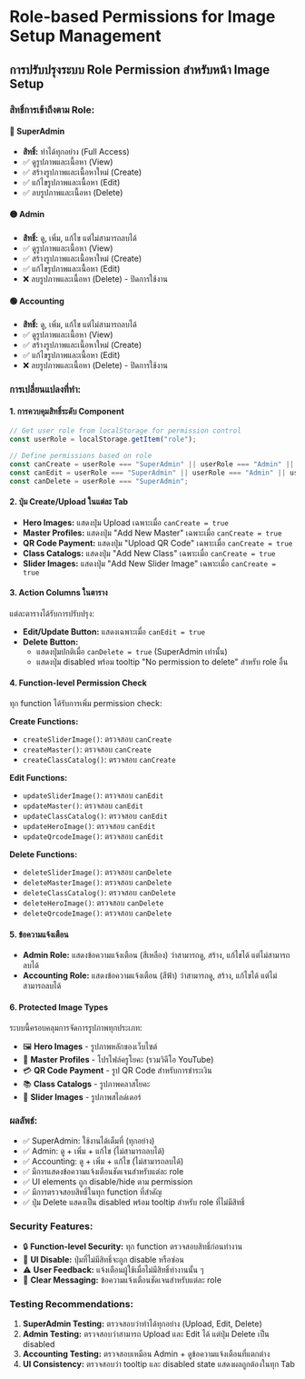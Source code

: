 # Role-based Permissions for Image Setup Management

## การปรับปรุงระบบ Role Permission สำหรับหน้า Image Setup

### สิทธิ์การเข้าถึงตาม Role:

#### 🔴 SuperAdmin
- **สิทธิ์:** ทำได้ทุกอย่าง (Full Access)
- ✅ ดูรูปภาพและเนื้อหา (View)
- ✅ สร้างรูปภาพและเนื้อหาใหม่ (Create) 
- ✅ แก้ไขรูปภาพและเนื้อหา (Edit)
- ✅ ลบรูปภาพและเนื้อหา (Delete)

#### 🟡 Admin
- **สิทธิ์:** ดู, เพิ่ม, แก้ไข แต่ไม่สามารถลบได้
- ✅ ดูรูปภาพและเนื้อหา (View)
- ✅ สร้างรูปภาพและเนื้อหาใหม่ (Create)
- ✅ แก้ไขรูปภาพและเนื้อหา (Edit)
- ❌ ลบรูปภาพและเนื้อหา (Delete) - ปิดการใช้งาน

#### 🟢 Accounting
- **สิทธิ์:** ดู, เพิ่ม, แก้ไข แต่ไม่สามารถลบได้
- ✅ ดูรูปภาพและเนื้อหา (View)
- ✅ สร้างรูปภาพและเนื้อหาใหม่ (Create)
- ✅ แก้ไขรูปภาพและเนื้อหา (Edit)
- ❌ ลบรูปภาพและเนื้อหา (Delete) - ปิดการใช้งาน

### การเปลี่ยนแปลงที่ทำ:

#### 1. การควบคุมสิทธิ์ระดับ Component
```javascript
// Get user role from localStorage for permission control
const userRole = localStorage.getItem("role");

// Define permissions based on role
const canCreate = userRole === "SuperAdmin" || userRole === "Admin" || userRole === "Accounting";
const canEdit = userRole === "SuperAdmin" || userRole === "Admin" || userRole === "Accounting";
const canDelete = userRole === "SuperAdmin";
```

#### 2. ปุ่ม Create/Upload ในแต่ละ Tab
- **Hero Images:** แสดงปุ่ม Upload เฉพาะเมื่อ `canCreate = true`
- **Master Profiles:** แสดงปุ่ม "Add New Master" เฉพาะเมื่อ `canCreate = true`
- **QR Code Payment:** แสดงปุ่ม "Upload QR Code" เฉพาะเมื่อ `canCreate = true`
- **Class Catalogs:** แสดงปุ่ม "Add New Class" เฉพาะเมื่อ `canCreate = true`
- **Slider Images:** แสดงปุ่ม "Add New Slider Image" เฉพาะเมื่อ `canCreate = true`

#### 3. Action Columns ในตาราง
แต่ละตารางได้รับการปรับปรุง:
- **Edit/Update Button:** แสดงเฉพาะเมื่อ `canEdit = true`
- **Delete Button:** 
  - แสดงปุ่มปกติเมื่อ `canDelete = true` (SuperAdmin เท่านั้น)
  - แสดงปุ่ม disabled พร้อม tooltip "No permission to delete" สำหรับ role อื่น

#### 4. Function-level Permission Check
ทุก function ได้รับการเพิ่ม permission check:

**Create Functions:**
- `createSliderImage()`: ตรวจสอบ `canCreate`
- `createMaster()`: ตรวจสอบ `canCreate`
- `createClassCatalog()`: ตรวจสอบ `canCreate`

**Edit Functions:**
- `updateSliderImage()`: ตรวจสอบ `canEdit`
- `updateMaster()`: ตรวจสอบ `canEdit`
- `updateClassCatalog()`: ตรวจสอบ `canEdit`
- `updateHeroImage()`: ตรวจสอบ `canEdit`
- `updateQrcodeImage()`: ตรวจสอบ `canEdit`

**Delete Functions:**
- `deleteSliderImage()`: ตรวจสอบ `canDelete`
- `deleteMasterImage()`: ตรวจสอบ `canDelete`
- `deleteClassCatalog()`: ตรวจสอบ `canDelete`
- `deleteHeroImage()`: ตรวจสอบ `canDelete`
- `deleteQrcodeImage()`: ตรวจสอบ `canDelete`

#### 5. ข้อความแจ้งเตือน
- **Admin Role:** แสดงข้อความแจ้งเตือน (สีเหลือง) ว่าสามารถดู, สร้าง, แก้ไขได้ แต่ไม่สามารถลบได้
- **Accounting Role:** แสดงข้อความแจ้งเตือน (สีฟ้า) ว่าสามารถดู, สร้าง, แก้ไขได้ แต่ไม่สามารถลบได้

#### 6. Protected Image Types
ระบบนี้ครอบคลุมการจัดการรูปภาพทุกประเภท:
- 🖼️ **Hero Images** - รูปภาพหลักของเว็บไซต์
- 👥 **Master Profiles** - โปรไฟล์ครูโยคะ (รวมวิดีโอ YouTube)
- 💳 **QR Code Payment** - รูป QR Code สำหรับการชำระเงิน
- 📚 **Class Catalogs** - รูปภาพคลาสโยคะ
- 🎨 **Slider Images** - รูปภาพสไลด์เดอร์

### ผลลัพธ์:
- ✅ SuperAdmin: ใช้งานได้เต็มที่ (ทุกอย่าง)
- ✅ Admin: ดู + เพิ่ม + แก้ไข (ไม่สามารถลบได้)
- ✅ Accounting: ดู + เพิ่ม + แก้ไข (ไม่สามารถลบได้)
- ✅ มีการแสดงข้อความแจ้งเตือนชัดเจนสำหรับแต่ละ role
- ✅ UI elements ถูก disable/hide ตาม permission
- ✅ มีการตรวจสอบสิทธิ์ในทุก function ที่สำคัญ
- ✅ ปุ่ม Delete แสดงเป็น disabled พร้อม tooltip สำหรับ role ที่ไม่มีสิทธิ์

### Security Features:
- 🔒 **Function-level Security:** ทุก function ตรวจสอบสิทธิ์ก่อนทำงาน
- 🚫 **UI Disable:** ปุ่มที่ไม่มีสิทธิ์จะถูก disable หรือซ่อน
- ⚠️ **User Feedback:** แจ้งเตือนผู้ใช้เมื่อไม่มีสิทธิ์ทำงานนั้น ๆ
- 📝 **Clear Messaging:** ข้อความแจ้งเตือนชัดเจนสำหรับแต่ละ role

### Testing Recommendations:
1. **SuperAdmin Testing:** ตรวจสอบว่าทำได้ทุกอย่าง (Upload, Edit, Delete)
2. **Admin Testing:** ตรวจสอบว่าสามารถ Upload และ Edit ได้ แต่ปุ่ม Delete เป็น disabled
3. **Accounting Testing:** ตรวจสอบเหมือน Admin + ดูข้อความแจ้งเตือนที่แตกต่าง
4. **UI Consistency:** ตรวจสอบว่า tooltip และ disabled state แสดงผลถูกต้องในทุก Tab
